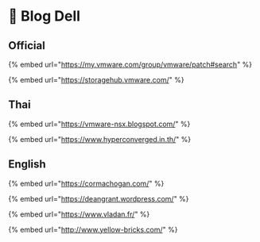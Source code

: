 # 🎃 Blog Dell

## Official

{% embed url="https://my.vmware.com/group/vmware/patch#search" %}

{% embed url="https://storagehub.vmware.com/" %}

## Thai

{% embed url="https://vmware-nsx.blogspot.com/" %}

{% embed url="https://www.hyperconverged.in.th/" %}

## English

{% embed url="https://cormachogan.com/" %}

{% embed url="https://deangrant.wordpress.com/" %}

{% embed url="https://www.vladan.fr/" %}

{% embed url="http://www.yellow-bricks.com/" %}
